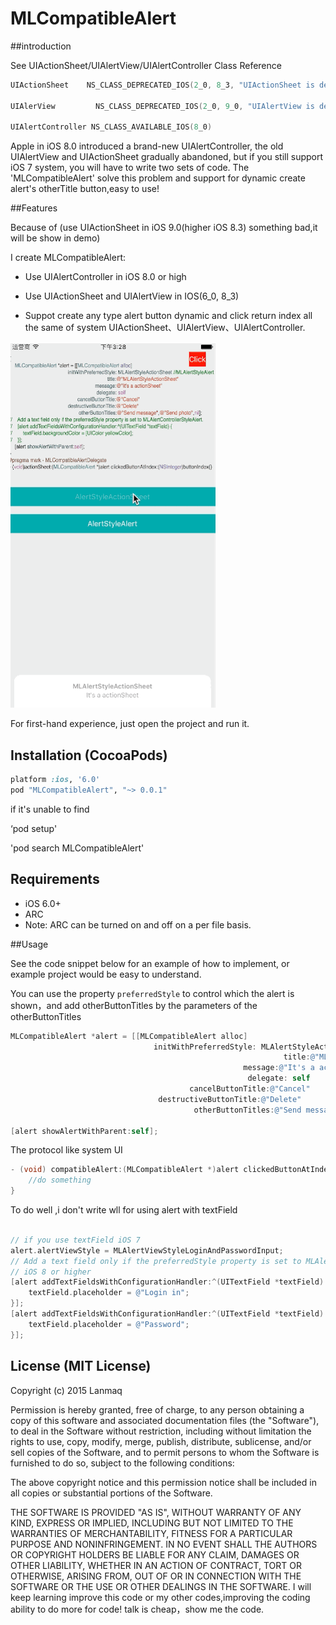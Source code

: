 # MLCompatibleAlert

##introduction

 See UIActionSheet/UIAlertView/UIAlertController Class Reference

```objective-c
UIActionSheet    NS_CLASS_DEPRECATED_IOS(2_0, 8_3, "UIActionSheet is deprecated. Use UIAlertController with a preferredStyle of UIAlertControllerStyleActionSheet instead") __TVOS_PROHIBITED

UIAlerView         NS_CLASS_DEPRECATED_IOS(2_0, 9_0, "UIAlertView is deprecated. Use UIAlertController with a preferredStyle of UIAlertControllerStyleAlert instead") __TVOS_PROHIBITED

UIAlertController NS_CLASS_AVAILABLE_IOS(8_0)
```

 Apple in iOS 8.0 introduced a brand-new UIAlertController, the old UIAlertView and UIActionSheet gradually abandoned, but if you still support iOS 7 system, you will have to write two sets of code. The 'MLCompatibleAlert' solve this problem and support for dynamic create alert's otherTitle button,easy to use!

##Features

Because of (use UIActionSheet in iOS 9.0(higher iOS 8.3) something bad,it will be show in demo)

I create MLCompatibleAlert:

 - Use UIAlertController in iOS 8.0 or high

 - Use UIActionSheet and UIAlertView in IOS(6_0, 8_3)

 - Suppot create any type alert button dynamic and click return index all the same of system UIActionSheet、UIAlertView、UIAlertController.

![sample](https://raw.githubusercontent.com/Lanmaq/MLCompatibleAlert/master/Alert.gif)

For first-hand experience, just open the project and run it.

## Installation (CocoaPods)

```ruby
platform :ios, '6.0'
pod "MLCompatibleAlert", "~> 0.0.1"
```

if it's unable to find

‘pod setup'

'pod search MLCompatibleAlert'

## Requirements

- iOS 6.0+
- ARC
- Note: ARC can be turned on and off on a per file basis.

##Usage

See the code snippet below for an example of how to implement, or example project would be easy to understand.

You can use the property `preferredStyle` to control which the alert  is shown，and add otherButtonTitles by the parameters of the otherButtonTitles

```objective-c
MLCompatibleAlert *alert = [[MLCompatibleAlert alloc]
                                initWithPreferredStyle: MLAlertStyleActionSheet //MLAlertStyleAlert
                                                             title:@"MLAlertStyleActionSheet"
                                                    message:@"It's a actionSheet"
                                                     delegate: self
                                        cancelButtonTitle:@"Cancel"
                                 destructiveButtonTitle:@"Delete"
                                         otherButtonTitles:@"Send message",@"Send photo",nil];

[alert showAlertWithParent:self];

```

The protocol like system UI

```objective-c
- (void) compatibleAlert:(MLCompatibleAlert *)alert clickedButtonAtIndex:(NSInteger)buttonIndex{
    //do something
}

```

To do well ,i don't write wll for using alert with textField 

```objective-c

// if you use textField iOS 7
alert.alertViewStyle = MLAlertViewStyleLoginAndPasswordInput;
// Add a text field only if the preferredStyle property is set to MLAlertControllerStyleAlert.
// iOS 8 or higher
[alert addTextFieldsWithConfigurationHandler:^(UITextField *textField) {
    textField.placeholder = @"Login in";
}];
[alert addTextFieldsWithConfigurationHandler:^(UITextField *textField) {
    textField.placeholder = @"Password";
}];

```

## License (MIT License)
Copyright (c) 2015 Lanmaq

Permission is hereby granted, free of charge, to any person obtaining a copy
of this software and associated documentation files (the "Software"), to deal
in the Software without restriction, including without limitation the rights
to use, copy, modify, merge, publish, distribute, sublicense, and/or sell
copies of the Software, and to permit persons to whom the Software is
furnished to do so, subject to the following conditions:

The above copyright notice and this permission notice shall be included in
all copies or substantial portions of the Software.

THE SOFTWARE IS PROVIDED "AS IS", WITHOUT WARRANTY OF ANY KIND, EXPRESS OR
IMPLIED, INCLUDING BUT NOT LIMITED TO THE WARRANTIES OF MERCHANTABILITY,
FITNESS FOR A PARTICULAR PURPOSE AND NONINFRINGEMENT. IN NO EVENT SHALL THE
AUTHORS OR COPYRIGHT HOLDERS BE LIABLE FOR ANY CLAIM, DAMAGES OR OTHER
LIABILITY, WHETHER IN AN ACTION OF CONTRACT, TORT OR OTHERWISE, ARISING FROM,
OUT OF OR IN CONNECTION WITH THE SOFTWARE OR THE USE OR OTHER DEALINGS IN
THE SOFTWARE.
I will keep learning improve this code or my other codes,improving the coding ability to do more for code!  talk is cheap，show me the code.
